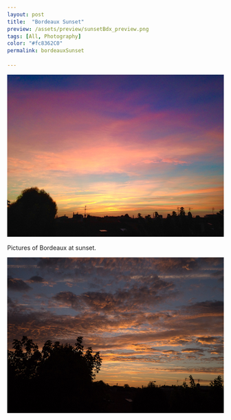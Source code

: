 ```yaml
---
layout: post
title:  "Bordeaux Sunset"
preview: /assets/preview/sunsetBdx_preview.png
tags: [All, Photography]
color: "#fc8362C0"
permalink: bordeauxSunset

---
```


<p align="center">
  <img src="/assets/photos/bordeaux-sunset-2.jpg"/>
</p>

Pictures of Bordeaux at sunset.

<p align="center">
    <img src="/assets/photos/bordeaux_sunset.jpg"/>
</p>


